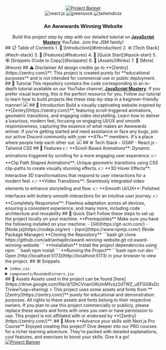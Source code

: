 <div align="center">
  <br />
    <a href="https://youtu.be/zA9r5zTllx4" target="_blank">
      <img src="https://github.com/user-attachments/assets/ab600f24-f4d9-4cef-8f1e-3fd9194afb30" alt="Project Banner">
    </a>
  <br />

  <div>
    <img src="https://img.shields.io/badge/-React_JS-black?style=for-the-badge&logoColor=white&logo=react&color=61DAFB" alt="react.js" />
    <img src="https://img.shields.io/badge/-GSAP-black?style=for-the-badge&logoColor=white&logo=greensock&color=88CE02" alt="greensock" />
    <img src="https://img.shields.io/badge/-Tailwind_CSS-black?style=for-the-badge&logoColor=white&logo=tailwindcss&color=06B6D4" alt="tailwindcss" />
  </div>
  <h3 align="center">An Awwwards Winning Website</h3>
   <div align="center">
     Build this project step by step with our detailed tutorial on <a href="https://www.youtube.com/@javascriptmastery/videos" target="_blank"><b>JavaScript Mastery</b></a> YouTube. Join the JSM family!
    </div>
</div>
## 📋 <a name="table">Table of Contents</a>
1. 🤖 [Introduction](#introduction)
2. ⚙️ [Tech Stack](#tech-stack)
3. 🔋 [Features](#features)
4. 🤸 [Quick Start](#quick-start)
5. 🕸️ [Snippets (Code to Copy)](#snippets)
6. 🔗 [Assets](#links)
7. 🚀 [More](#more)
## ⚠️ Disclaimer
All design credits go to **[Zentry](https://zentry.com/)**. This project is created purely for **educational purposes** and is not intended for commercial use or public deployment.
## 🚨 Tutorial
This repository contains the code corresponding to an in-depth tutorial available on our YouTube channel, <a href="https://www.youtube.com/@javascriptmastery/videos" target="_blank"><b>JavaScript Mastery</b></a>.
If you prefer visual learning, this is the perfect resource for you. Follow our tutorial to learn how to build projects like these step-by-step in a beginner-friendly manner!
<a href="https://youtu.be/zA9r5zTllx4" target="_blank"><img src="https://github.com/sujatagunale/EasyRead/assets/151519281/1736fca5-a031-4854-8c09-bc110e3bc16d" /></a>
## <a name="introduction">🤖 Introduction</a>
Build a visually captivating website inspired by **[Zentry](https://zentry.com/)**, featuring scroll-triggered animations, geometric transitions, and engaging video storytelling. Learn how to deliver a luxurious, modern feel, focusing on engaging UI/UX and smooth responsiveness, capturing the essence of what makes an Awwwards winner.
If you're getting started and need assistance or face any bugs, join our active Discord community with over **47k+** members. It's a place where people help each other out.
<a href="https://discord.com/invite/n6EdbFJ" target="_blank"><img src="https://github.com/sujatagunale/EasyRead/assets/151519281/618f4872-1e10-42da-8213-1d69e486d02e" /></a>
## <a name="tech-stack">⚙️ Tech Stack</a>
- GSAP
- React.js
- Tailwind CSS
## <a name="features">🔋 Features</a>
👉 **Scroll-Based Animations**: Dynamic animations triggered by scrolling for a more engaging user experience.
👉 **Clip Path Shaped Animations**: Unique geometric transitions using CSS clip-paths to create visually stunning effects.
👉 **3D Hover Effects**: Interactive 3D transformations that respond to user interactions for a modern feel.
👉 **Video Transitions**: Seamlessly integrated video elements to enhance storytelling and flow.
👉 **Smooth UI/UX**: Polished interfaces with buttery-smooth interactions for an intuitive user journey.
👉 **Completely Responsive**: Flawless adaptation across all devices, ensuring a consistent experience.
and many more, including code architecture and reusability
## <a name="quick-start">🤸 Quick Start</a>
Follow these steps to set up the project locally on your machine.
**Prerequisites**
Make sure you have the following installed on your machine:
- [Git](https://git-scm.com/)
- [Node.js](https://nodejs.org/en)
- [npm](https://www.npmjs.com/) (Node Package Manager)
**Cloning the Repository**
```bash
git clone https://github.com/adrianhajdin/award-winning-website.git
cd award-winning-website
```
**Installation**
Install the project dependencies using npm:
```bash
npm install
```
**Running the Project**
```bash
npm run dev
```
Open [http://localhost:5173](http://localhost:5173) in your browser to view the project.
## <a name="snippets">🕸️ Snippets</a>
<details>
<summary><code>index.css</code></summary>
```css
@import url("https://fonts.cdnfonts.com/css/general-sans");
@tailwind base;
@tailwind components;
@tailwind utilities;
body {
  width: 100dvw;
  overflow-x: hidden;
  background-color: #dfdff0;
  font-family: "General Sans", sans-serif;
}
@layer base {
  @font-face {
    font-family: "circular-web";
    src: url("/fonts/circularweb-book.woff2") format("woff2");
  }
  @font-face {
    font-family: "general";
    src: url("/fonts/general.woff2") format("woff2");
  }
  @font-face {
    font-family: "robert-medium";
    src: url("/fonts/robert-medium.woff2") format("woff2");
  }
  @font-face {
    font-family: "robert-regular";
    src: url("/fonts/robert-regular.woff2") format("woff2");
  }
  @font-face {
    font-family: "zentry";
    src: url("/fonts/zentry-regular.woff2") format("woff2");
  }
}
@layer utilities {
  .border-hsla {
    @apply border border-white/20;
  }
  .nav-hover-btn {
    @apply relative ms-10 font-general text-xs uppercase text-blue-50 after:absolute after:-bottom-0.5 after:left-0 after:h-[2px] after:w-full after:origin-bottom-right after:scale-x-0 after:bg-neutral-800 after:transition-transform after:duration-300 after:ease-[cubic-bezier(0.65_0.05_0.36_1)] hover:after:origin-bottom-left hover:after:scale-x-100 dark:after:bg-white cursor-pointer;
  }
  .floating-nav {
    @apply bg-black rounded-lg border;
  }
  .absolute-center {
    @apply absolute top-1/2 left-1/2 translate-x-[-50%] translate-y-[-50%];
  }
  .flex-center {
    @apply flex justify-center items-center;
  }
  .mask-clip-path {
    clip-path: polygon(0 0, 100% 0, 100% 100%, 0 100%);
  }
  .special-font b {
    font-family: "Zentry";
    font-feature-settings: "ss01" on;
  }
  .hero-heading {
    @apply uppercase font-zentry font-black text-5xl sm:right-10 sm:text-7xl md:text-9xl lg:text-[12rem];
  }
  .about-subtext {
    @apply absolute bottom-[-80dvh] left-1/2 w-full max-w-96 -translate-x-1/2 text-center font-circular-web text-lg md:max-w-[34rem];
  }
  .about-image {
    @apply absolute left-1/2 top-0 z-20 h-[60vh] w-96 origin-center -translate-x-1/2 overflow-hidden rounded-3xl md:w-[30vw];
  }
  .animated-title {
    @apply flex flex-col gap-1 text-7xl uppercase leading-[.8] text-white sm:px-32 md:text-[6rem];
  }
  .animated-word {
    @apply special-font font-zentry font-black opacity-0;
    transform: translate3d(10px, 51px, -60px) rotateY(60deg) rotateX(-40deg);
    transform-origin: 50% 50% -150px !important;
    will-change: opacity, transform;
  }
  .bento-tilt_1 {
    @apply relative border-hsla col-span-2 overflow-hidden rounded-md transition-transform duration-300 ease-out;
  }
  .bento-tilt_2 {
    @apply relative col-span-1 row-span-1 overflow-hidden rounded-md transition-transform duration-300 ease-out;
  }
  .bento-title {
    @apply uppercase md:text-6xl text-4xl font-black font-zentry;
  }
  .story-img-container {
    @apply relative md:h-dvh h-[90vh] w-full;
    filter: url("#flt_tag");
  }
  .story-img-mask {
    @apply absolute left-0 top-0 size-full overflow-hidden md:left-[20%] md:top-[-10%] md:size-4/5;
    clip-path: polygon(4% 0, 83% 21%, 100% 73%, 0% 100%);
  }
  .story-img-content {
    @apply absolute w-full md:h-dvh h-[50dvh] opacity-100 left-10 top-16 md:left-0 md:top-10 lg:left-[-300px] lg:top-[-100px];
    transform: translate3d(0, 0, 0) rotateX(0) rotateY(0) rotateZ(0) scale(1);
  }
  .gallery-img-container {
    @apply size-64 overflow-hidden bg-violet-300;
  }
  .gallery-img {
    @apply size-full bg-cover;
  }
  .gallery-img-4 {
    @apply sm:size-80 md:h-96 md:w-[25rem] rounded-lg;
  }
  .sword-man-clip-path {
    clip-path: polygon(16% 0, 89% 15%, 75% 100%, 0 97%);
  }
  .contact-clip-path-1 {
    clip-path: polygon(25% 0%, 74% 0, 69% 64%, 34% 73%);
  }
  .contact-clip-path-2 {
    clip-path: polygon(29% 15%, 85% 30%, 50% 100%, 10% 64%);
  }
}
.indicator-line {
  @apply h-1 w-px rounded-full bg-white transition-all duration-200 ease-in-out;
}
.indicator-line.active {
  animation: indicator-line 0.5s ease infinite;
  animation-delay: calc(var(--animation-order) * 0.1s);
}
@keyframes indicator-line {
  0% {
    height: 4px;
    transform: translateY(-0px);
  }
  50% {
    height: 16px;
    transform: translateY(-4px);
  }
  100% {
    height: 4px;
    transform: translateY(-0px);
  }
}
/* From Uiverse.io by G4b413l */
/* https://uiverse.io/G4b413l/tidy-walrus-92 */
.three-body {
  --uib-size: 35px;
  --uib-speed: 0.8s;
  --uib-color: #5d3fd3;
  position: relative;
  display: inline-block;
  height: var(--uib-size);
  width: var(--uib-size);
  animation: spin78236 calc(var(--uib-speed) * 2.5) infinite linear;
}
.three-body__dot {
  position: absolute;
  height: 100%;
  width: 30%;
}
.three-body__dot:after {
  content: "";
  position: absolute;
  height: 0%;
  width: 100%;
  padding-bottom: 100%;
  background-color: var(--uib-color);
  border-radius: 50%;
}
.three-body__dot:nth-child(1) {
  bottom: 5%;
  left: 0;
  transform: rotate(60deg);
  transform-origin: 50% 85%;
}
.three-body__dot:nth-child(1)::after {
  bottom: 0;
  left: 0;
  animation: wobble1 var(--uib-speed) infinite ease-in-out;
  animation-delay: calc(var(--uib-speed) * -0.3);
}
.three-body__dot:nth-child(2) {
  bottom: 5%;
  right: 0;
  transform: rotate(-60deg);
  transform-origin: 50% 85%;
}
.three-body__dot:nth-child(2)::after {
  bottom: 0;
  left: 0;
  animation: wobble1 var(--uib-speed) infinite calc(var(--uib-speed) * -0.15)
    ease-in-out;
}
.three-body__dot:nth-child(3) {
  bottom: -5%;
  left: 0;
  transform: translateX(116.666%);
}
.three-body__dot:nth-child(3)::after {
  top: 0;
  left: 0;
  animation: wobble2 var(--uib-speed) infinite ease-in-out;
}
@keyframes spin78236 {
  0% {
    transform: rotate(0deg);
  }
  100% {
    transform: rotate(360deg);
  }
}
@keyframes wobble1 {
  0%,
  100% {
    transform: translateY(0%) scale(1);
    opacity: 1;
  }
  50% {
    transform: translateY(-66%) scale(0.65);
    opacity: 0.8;
  }
}
@keyframes wobble2 {
  0%,
  100% {
    transform: translateY(0%) scale(1);
    opacity: 1;
  }
  50% {
    transform: translateY(66%) scale(0.65);
    opacity: 0.8;
  }
}
```
</details>
<details>
  <summary><code>components/RoundedCorners.jsx</code></summary>
```js
import React from 'react'
const RoundedCorners = () => {
  return (
    <svg
      className="invisible absolute size-0"
      xmlns="http://www.w3.org/2000/svg"
    >
      <defs>
        <filter id="flt_tag">
          <feGaussianBlur
            in="SourceGraphic"
            stdDeviation="8"
            result="blur"
          />
          <feColorMatrix
            in="blur"
            mode="matrix"
            values="1 0 0 0 0  0 1 0 0 0  0 0 1 0 0  0 0 0 19 -9"
            result="flt_tag"
          />
          <feComposite
            in="SourceGraphic"
            in2="flt_tag"
            operator="atop"
          />
        </filter>
      </defs>
    </svg>
  )
}
export default RoundedCorners
```
</details>
## <a name="links">🔗 Assets</a>
Assets used in the project can be found [here](https://drive.google.com/file/d/12hCVnanOAUmM1vzz2dTWZ_uEFGG8xDcT/view?usp=sharing)
> This project uses some assets and fonts from **[Zentry](https://zentry.com/)** purely for educational and demonstration purposes. All rights to these assets and fonts belong to their respective owners. If you plan to use this project commercially or publicly, please replace these assets and fonts with ones you own or have permission to use. This project is not affiliated with or endorsed by **[Zentry](https://zentry.com/)**.
## <a name="more">🚀 More</a>
**Advance your skills with Next.js Pro Course**
Enjoyed creating this project? Dive deeper into our PRO courses for a richer learning adventure. They're packed with
detailed explanations, cool features, and exercises to boost your skills. Give it a go!
<a href="https://jsmastery.pro/next15" target="_blank">
   <img src="https://github.com/user-attachments/assets/b8760e69-1f81-4a71-9108-ceeb1de36741" alt="Project Banner">
</a>

